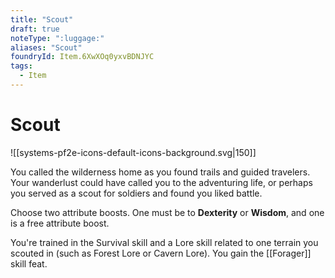```yaml
---
title: "Scout"
draft: true
noteType: ":luggage:"
aliases: "Scout"
foundryId: Item.6XwXOq0yxvBDNJYC
tags:
  - Item
---
```


# Scout
![[systems-pf2e-icons-default-icons-background.svg|150]]

You called the wilderness home as you found trails and guided travelers. Your wanderlust could have called you to the adventuring life, or perhaps you served as a scout for soldiers and found you liked battle.

Choose two attribute boosts. One must be to **Dexterity** or **Wisdom**, and one is a free attribute boost.

You're trained in the Survival skill and a Lore skill related to one terrain you scouted in (such as Forest Lore or Cavern Lore). You gain the [[Forager]] skill feat.
